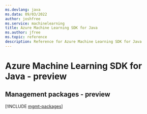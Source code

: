```yaml
---
ms.devlang: java
ms.data: 09/03/2022
author: joshfree
ms.service: machinelearning
title: Azure Machine Learning SDK for Java
ms.author: jfree
ms.topic: reference
description: Reference for Azure Machine Learning SDK for Java
---
```

# Azure Machine Learning SDK for Java - preview

## Management packages - preview
[!INCLUDE [mgmt-packages](machine-learning-mgmt-index.md)]